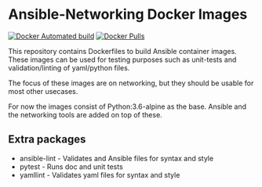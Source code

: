 # Ansible-Networking Docker Images

[![Docker Automated build](https://img.shields.io/docker/automated/draggeta/ansible-networking.svg?style=flat-square)](https://hub.docker.com/r/draggeta/ansible-networking/)
[![Docker Pulls](https://img.shields.io/docker/pulls/draggeta/ansible-networking.svg?style=flat-square)](https://hub.docker.com/r/draggeta/ansible-networking/)

This repository contains Dockerfiles to build Ansible container images. These images can be used for testing purposes such as unit-tests and validation/linting of yaml/python files.

The focus of these images are on networking, but they should be usable for most other usecases.

For now the images consist of Python:3.6-alpine as the base. Ansible and the networking tools are added on top of these.

## Extra packages

* ansible-lint - Validates and Ansible files for syntax and style
* pytest - Runs doc and unit tests
* yamllint - Validates yaml files for syntax and style
